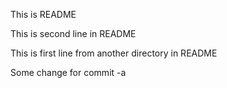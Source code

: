 This is README

This is second line in README

This is first line from another directory in README

Some change for commit -a